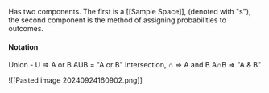 
Has two components. The first is a [[Sample Space]], (denoted with "s"), the second component is the method of assigning probabilities to outcomes.

#### Notation
Union - U => A or B
	AUB = "A or B"
Intersection, ∩ => A and B
	A∩B => "A & B"

![[Pasted image 20240924160902.png]]
